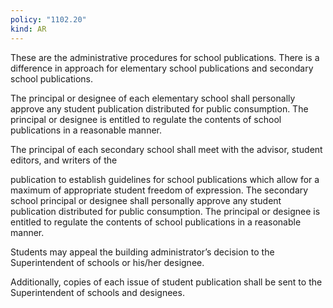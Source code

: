 ```yaml
---
policy: "1102.20"
kind: AR
---
```


These are the administrative procedures for school publications. There is a difference in approach for elementary
school publications and secondary school publications.

The principal or designee of each elementary school shall personally approve any student publication distributed for
public consumption. The principal or designee is entitled to regulate the contents of school publications in a
reasonable manner.

The principal of each secondary school shall meet with the advisor, student editors, and writers of the

publication to establish guidelines for school publications which allow for a maximum of appropriate student
freedom of expression. The secondary school principal or designee shall personally approve any student publication
distributed for public consumption. The principal or designee is entitled to regulate the contents of school
publications in a reasonable manner.

Students may appeal the building administrator’s decision to the Superintendent of schools or his/her designee.

Additionally, copies of each issue of student publication shall be sent to the Superintendent of schools and designees.

